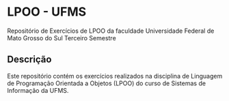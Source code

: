 # LPOO - UFMS

Repositório de Exercícios de LPOO da faculdade Universidade Federal de Mato Grosso do Sul
Terceiro Semestre

## Descrição

Este repositório contém os exercícios realizados na disciplina de Linguagem de Programação Orientada a Objetos (LPOO) do curso de Sistemas de Informação da UFMS.


